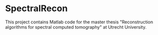 # SpectralRecon
This project contains Matlab code for the master thesis "Reconstruction algorithms for spectral computed tomography" at Utrecht University. 
